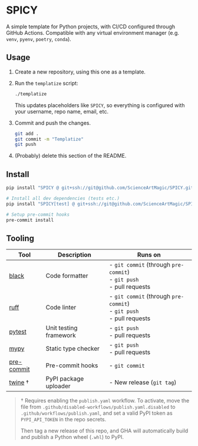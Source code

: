 # SPICY

A simple template for Python projects, with CI/CD configured through GitHub Actions.  Compatible with any virtual environment manager (e.g. `venv`, `pyenv`, `poetry`, `conda`).


## Usage

1. Create a new repository, using this one as a template.
2. Run the `templatize` script:
    ```bash
    ./templatize
    ```

    This updates placeholders like `SPICY`, so everything is configured with your username, repo name, email, etc.
3. Commit and push the changes.
    ```bash
    git add .
    git commit -m "Templatize"
    git push
    ```
4. (Probably) delete this section of the README.

## Install

```bash
pip install "SPICY @ git+ssh://git@github.com/ScienceArtMagic/SPICY.git"

# Install all dev dependencies (tests etc.)
pip install "SPICY[test] @ git+ssh://git@github.com/ScienceArtMagic/SPICY.git"

# Setup pre-commit hooks
pre-commit install
```


## Tooling

| Tool | Description | Runs on |
| --- | --- | --- |
| [black](https://github.com/psf/black) | Code formatter | - `git commit` (through `pre-commit`) <br> - `git push` <br> - pull requests |
| [ruff](https://github.com/astral-sh/ruff) | Code linter | - `git commit` (through `pre-commit`) <br> - `git push` <br> - pull requests |
| [pytest](https://github.com/pytest-dev/pytest) | Unit testing framework | - `git push` <br> - pull requests |
| [mypy](https://github.com/python/mypy) | Static type checker | - `git push` <br> - pull requests |
| [pre-commit](https://github.com/pre-commit/pre-commit) | Pre-commit hooks | - `git commit` |
| [twine](https://github.com/pypa/twine) $\dagger$ | PyPI package uploader | - New release (`git tag`) |

> $\dagger$ Requires enabling the `publish.yaml` workflow.  To activate, move the file from `.github/disabled-workflows/publish.yaml.disabled` to `.github/workflows/publish.yaml`, and set a valid PyPI token as `PYPI_API_TOKEN` in the repo secrets.
>
> Then tag a new release of this repo, and GHA will automatically build and publish a Python wheel (`.whl`) to PyPI.
